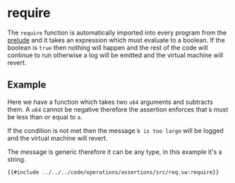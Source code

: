 # require

The `require` function is automatically imported into every program from the [prelude](../../misc/prelude.md) and it takes an expression which must evaluate to a boolean. If the boolean is `true` then nothing will happen and the rest of the code will continue to run otherwise a log will be emitted and the virtual machine will revert.

## Example

Here we have a function which takes two `u64` arguments and subtracts them. A `u64` cannot be negative therefore the assertion enforces that `b` must be less than or equal to `a`. 

If the condition is not met then the message `b is too large` will be logged and the virtual machine will revert.

The message is generic therefore it can be any type, in this example it's a string.

```sway
{{#include ../../../code/operations/assertions/src/req.sw:require}}
```
